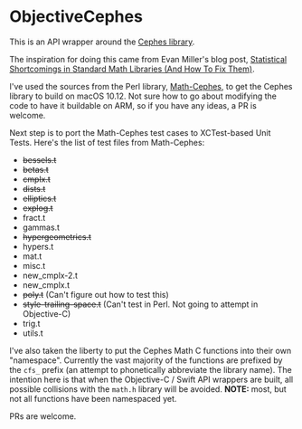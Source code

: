 # ObjectiveCephes

This is an API wrapper around the [Cephes library](http://www.netlib.org/cephes/index.html).

The inspiration for doing this came from Evan Miller's blog post, [Statistical Shortcomings in Standard Math Libraries (And How To Fix Them)](http://www.evanmiller.org/statistical-shortcomings-in-standard-math-libraries.html).

I've used the sources from the Perl library, [Math-Cephes](https://github.com/shlomif/Math-Cephes), to get the Cephes library to build on macOS 10.12. Not sure how to go about modifying the code to have it buildable on ARM, so if you have any ideas, a PR is welcome.

Next step is to port the Math-Cephes test cases to XCTest-based Unit Tests. Here's the list of test files from Math-Cephes:

- ~~bessels.t~~
- ~~betas.t~~
- ~~cmplx.t~~
- ~~dists.t~~
- ~~elliptics.t~~
- ~~explog.t~~
- fract.t
- gammas.t
- ~~hypergeometrics.t~~
- hypers.t
- mat.t
- misc.t
- new_cmplx-2.t
- new_cmplx.t
- ~~poly.t~~ (Can't figure out how to test this)
- ~~style-trailing-space.t~~ (Can't test in Perl. Not going to attempt in Objective-C)
- trig.t
- utils.t

I've also taken the liberty to put the Cephes Math C functions into their own "namespace". Currently the vast majority of the functions are prefixed by the `cfs_` prefix (an attempt to phonetically abbreviate the library name). The intention here is that when the Objective-C / Swift API wrappers are built, all possible collisions with the `math.h` library will be avoided. **NOTE:** most, but not all functions have been namespaced yet.

PRs are welcome.
